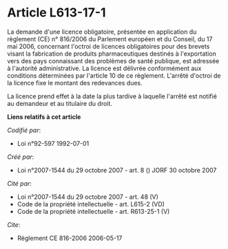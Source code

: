 # Article L613-17-1

La demande d'une licence obligatoire, présentée en application du règlement (CE) n° 816/2006 du Parlement européen et du
Conseil, du 17 mai 2006, concernant l'octroi de licences obligatoires pour des brevets visant la fabrication de produits
pharmaceutiques destinés à l'exportation vers des pays connaissant des problèmes de santé publique, est adressée à l'autorité
administrative. La licence est délivrée conformément aux conditions déterminées par l'article 10 de ce règlement. L'arrêté
d'octroi de la licence fixe le montant des redevances dues.

La licence prend effet à la date la plus tardive à laquelle l'arrêté est notifié au demandeur et au titulaire du droit.

**Liens relatifs à cet article**

_Codifié par_:

  - Loi n°92-597 1992-07-01

_Créé par_:

  - Loi n°2007-1544 du 29 octobre 2007 - art. 8 () JORF 30 octobre 2007

_Cité par_:

  - Loi n°2007-1544 du 29 octobre 2007 - art. 48 (V)
  - Code de la propriété intellectuelle - art. L615-2 (VD)
  - Code de la propriété intellectuelle - art. R613-25-1 (V)

_Cite_:

  - Règlement CE  816-2006 2006-05-17
